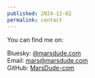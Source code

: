 ```yaml
---
published: 2024-12-02
permalink: contact
---
```

You can find me on:

Bluesky: [@marsdude.com](https://bsky.app/profile/marsdude.com)  
Email: mars@marsdude.com  
GitHub: [MarsDude-com](https://github.com/MarsDude-com)
